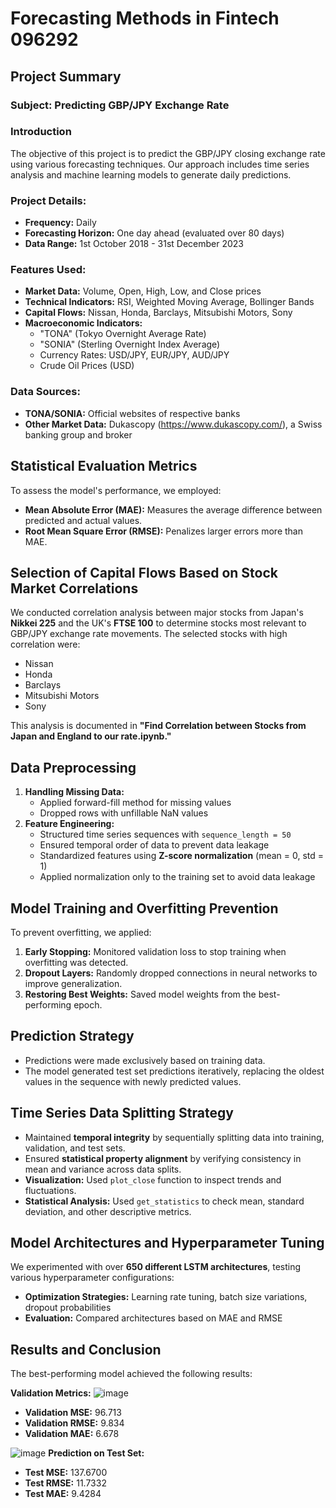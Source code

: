 # Forecasting Methods in Fintech 096292

## Project Summary

### Subject: Predicting GBP/JPY Exchange Rate

### Introduction
The objective of this project is to predict the GBP/JPY closing exchange rate using various forecasting techniques. Our approach includes time series analysis and machine learning models to generate daily predictions.

### Project Details:
- **Frequency:** Daily
- **Forecasting Horizon:** One day ahead (evaluated over 80 days)
- **Data Range:** 1st October 2018 - 31st December 2023

### Features Used:
- **Market Data:** Volume, Open, High, Low, and Close prices
- **Technical Indicators:** RSI, Weighted Moving Average, Bollinger Bands
- **Capital Flows:** Nissan, Honda, Barclays, Mitsubishi Motors, Sony
- **Macroeconomic Indicators:**
  - "TONA" (Tokyo Overnight Average Rate)
  - "SONIA" (Sterling Overnight Index Average)
  - Currency Rates: USD/JPY, EUR/JPY, AUD/JPY
  - Crude Oil Prices (USD)

### Data Sources:
- **TONA/SONIA:** Official websites of respective banks
- **Other Market Data:** Dukascopy (https://www.dukascopy.com/), a Swiss banking group and broker

## Statistical Evaluation Metrics
To assess the model's performance, we employed:
- **Mean Absolute Error (MAE):** Measures the average difference between predicted and actual values.
- **Root Mean Square Error (RMSE):** Penalizes larger errors more than MAE.

## Selection of Capital Flows Based on Stock Market Correlations
We conducted correlation analysis between major stocks from Japan's **Nikkei 225** and the UK's **FTSE 100** to determine stocks most relevant to GBP/JPY exchange rate movements. The selected stocks with high correlation were:
- Nissan
- Honda
- Barclays
- Mitsubishi Motors
- Sony

This analysis is documented in **"Find Correlation between Stocks from Japan and England to our rate.ipynb."**

## Data Preprocessing
1. **Handling Missing Data:**
   - Applied forward-fill method for missing values
   - Dropped rows with unfillable NaN values
2. **Feature Engineering:**
   - Structured time series sequences with `sequence_length = 50`
   - Ensured temporal order of data to prevent data leakage
   - Standardized features using **Z-score normalization** (mean = 0, std = 1)
   - Applied normalization only to the training set to avoid data leakage

## Model Training and Overfitting Prevention
To prevent overfitting, we applied:
1. **Early Stopping:** Monitored validation loss to stop training when overfitting was detected.
2. **Dropout Layers:** Randomly dropped connections in neural networks to improve generalization.
3. **Restoring Best Weights:** Saved model weights from the best-performing epoch.

## Prediction Strategy
- Predictions were made exclusively based on training data.
- The model generated test set predictions iteratively, replacing the oldest values in the sequence with newly predicted values.

## Time Series Data Splitting Strategy
- Maintained **temporal integrity** by sequentially splitting data into training, validation, and test sets.
- Ensured **statistical property alignment** by verifying consistency in mean and variance across data splits.
- **Visualization:** Used `plot_close` function to inspect trends and fluctuations.
- **Statistical Analysis:** Used `get_statistics` to check mean, standard deviation, and other descriptive metrics.

## Model Architectures and Hyperparameter Tuning
We experimented with over **650 different LSTM architectures**, testing various hyperparameter configurations:
- **Optimization Strategies:** Learning rate tuning, batch size variations, dropout probabilities
- **Evaluation:** Compared architectures based on MAE and RMSE

## Results and Conclusion
The best-performing model achieved the following results:

**Validation Metrics:**
![image](https://github.com/user-attachments/assets/e6bca0bb-4bdc-4db1-b4b3-feaf1e6fec41)
- **Validation MSE:** 96.713
- **Validation RMSE:** 9.834
- **Validation MAE:** 6.678

![image](https://github.com/user-attachments/assets/db162f6d-cfe1-4cf1-a57e-101fc20c51cf)
**Prediction on Test Set:**
- **Test MSE:** 137.6700
- **Test RMSE:** 11.7332
- **Test MAE:** 9.4284


